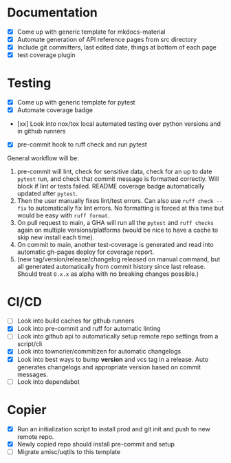 # Documentation
- [x] Come up with generic template for mkdocs-material
- [x] Automate generation of API reference pages from src directory
- [x] Include git committers, last edited date, things at bottom of each page
- [x] test coverage plugin

# Testing
- [x] Come up with generic template for pytest
- [x] Automate coverage badge
- [xx] Look into nox/tox local automated testing over python versions and in github runners
- [x] pre-commit hook to ruff check and run pytest

General workflow will be:
1. pre-commit will lint, check for sensitive data, check for an up to date `pytest` run, and check that commit message is formatted correctly. Will block if lint or tests failed. README coverage badge automatically updated after `pytest`.
2. Then the user manually fixes lint/test errors. Can also use `ruff check --fix` to automatically fix lint errors. No formatting is forced at this time but would be easy with `ruff format`.
3. On pull request to main, a GHA will run all the `pytest` and `ruff checks` again on multiple versions/platforms (would be nice to have a cache to skip new install each time).
4. On commit to main, another test-coverage is generated and read into automatic gh-pages deploy for coverage report.
5. (new tag/version/release/changelog released on manual command, but all generated automatically from commit history since last release. Should treat `0.x.x` as alpha with no breaking changes possible.)

# CI/CD
- [ ] Look into build caches for github runners
- [x] Look into pre-commit and ruff for automatic linting
- [ ] Look into github api to automatically setup remote repo settings from a script/cli
- [x] Look into towncrier/commitizen for automatic changelogs
- [x] Look into best ways to bump __version__ and vcs tag in a release. Auto generates changelogs and appropriate version based on commit messages.
- [ ] Look into dependabot

# Copier
- [x] Run an initialization script to install prod and git init and push to new remote repo.
- [x] Newly copied repo should install pre-commit and setup
- [ ] Migrate amisc/uqtils to this template
